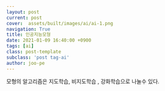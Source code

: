 ```yaml
---
layout: post
current: post
cover:  assets/built/images/ai/ai-1.png
navigation: True
title: 인공지능모형
date: 2021-01-09 16:40:00 +0900
tags: [ai]
class: post-template
subclass: 'post tag-ai'
author: joo-pe
---
```


모형의 알고리즘은 지도학습, 비지도학습 , 강화학습으로 나눌수 있다.